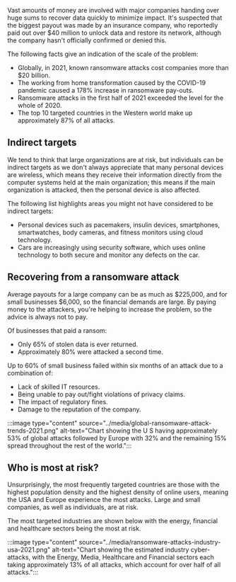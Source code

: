 Vast amounts of money are involved with major companies handing over huge sums to recover data quickly to minimize impact. It's suspected that the biggest payout was made by an insurance company, who reportedly paid out over $40 million to unlock data and restore its network, although the company hasn't officially confirmed or denied this.

The following facts give an indication of the scale of the problem:  

- Globally, in 2021, known ransomware attacks cost companies more than $20 billion.
- The working from home transformation caused by the COVID-19 pandemic caused a 178% increase in ransomware pay-outs.
- Ransomware attacks in the first half of 2021 exceeded the level for the whole of 2020.
- The top 10 targeted countries in the Western world make up approximately 87% of all attacks.

## Indirect targets

We tend to think that large organizations are at risk, but individuals can be indirect targets as we don't always appreciate that many personal devices are wireless, which means they receive their information directly from the computer systems held at the main organization; this means if the main organization is attacked, then the personal device is also affected.  

The following list highlights areas you might not have considered to be indirect targets:

- Personal devices such as pacemakers, insulin devices, smartphones, smartwatches, body cameras, and fitness monitors using cloud technology.
- Cars are increasingly using security software, which uses online technology to both secure and monitor any defects on the car.

## Recovering from a ransomware attack

Average payouts for a large company can be as much as $225,000, and for small businesses $6,000, so the financial demands are large.  By paying money to the attackers, you're helping to increase the problem, so the advice is always not to pay.

Of businesses that paid a ransom:

- Only 65% of stolen data is ever returned.
- Approximately 80% were attacked a second time.

Up to 60% of small business failed within six months of an attack due to a combination of:

- Lack of skilled IT resources.
- Being unable to pay out/fight violations of privacy claims.
- The impact of regulatory fines.
- Damage to the reputation of the company.

:::image type="content" source="../media/global-ransomware-attack-trends-2021.png" alt-text="Chart showing the U S having approximately 53% of global attacks followed by Europe with 32% and the remaining 15% spread throughout the rest of the world.":::

## Who is most at risk?

Unsurprisingly, the most frequently targeted countries are those with the highest population density and the highest density of online users, meaning the USA and Europe experience the most attacks. Large and small companies, as well as individuals, are at risk.

The most targeted industries are shown below with the energy, financial and healthcare sectors being the most at risk.

:::image type="content" source="../media/ransomware-attacks-industry-usa-2021.png" alt-text="Chart showing the estimated industry cyber-attacks, with the Energy, Media, Healthcare and Financial sectors each taking approximately 13% of all attacks, which account for over half of all attacks.":::
